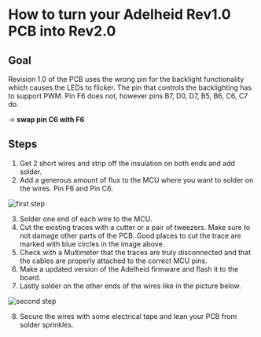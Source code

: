 # How to turn your Adelheid Rev1.0 PCB into Rev2.0

## Goal

Revision 1.0 of the PCB uses the wrong pin for the backlight functionality which causes the LEDs to flicker. The pin that controls the backlighting has to support PWM. Pin F6 does not, however pins B7, D0, D7, B5, B6, C6, C7 do.

&rarr; **swap pin C6 with F6**

## Steps

1. Get 2 short wires and strip off the insulation on both ends and add solder.
2. Add a generous amount of flux to the MCU where you want to solder on the wires. Pin F6 and Pin C6.

![first step](https://gist.githubusercontent.com/floookay/7bf6511a8d84804d32de4d7bbe3bd0fb/raw/c87a478d297af8eb8f7ab86c3eeb79d1fd98e5e3/rev1_step1.jpg)

3. Solder one end of each wire to the MCU.
4. Cut the existing traces with a cutter or a pair of tweezers. Make sure to not damage other parts of the PCB. Good places to cut the trace are marked with blue circles in the image above.
5. Check with a Multimeter that the traces are truly disconnected and that the cables are properly attached to the correct MCU pins.
6. Make a updated version of the Adelheid firmware and flash it to the board.
7. Lastly solder on the other ends of the wires like in the picture below.

![second step](https://gist.githubusercontent.com/floookay/7bf6511a8d84804d32de4d7bbe3bd0fb/raw/c87a478d297af8eb8f7ab86c3eeb79d1fd98e5e3/rev1_step2.jpg)

8. Secure the wires with some electrical tape and lean your PCB from solder sprinkles.
